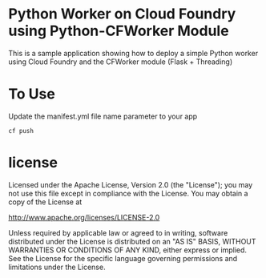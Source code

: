 Python Worker on Cloud Foundry using Python-CFWorker Module
================================================================================

This is a sample application showing how to deploy a simple Python worker
using Cloud Foundry and the CFWorker module (Flask + Threading)


To Use
================================================================================

Update the manifest.yml file name parameter to your app

```
cf push
```

license
================================================================================

Licensed under the Apache License, Version 2.0 (the "License");
you may not use this file except in compliance with the License.
You may obtain a copy of the License at

<http://www.apache.org/licenses/LICENSE-2.0>

Unless required by applicable law or agreed to in writing, software
distributed under the License is distributed on an "AS IS" BASIS,
WITHOUT WARRANTIES OR CONDITIONS OF ANY KIND, either express or implied.
See the License for the specific language governing permissions and
limitations under the License.

